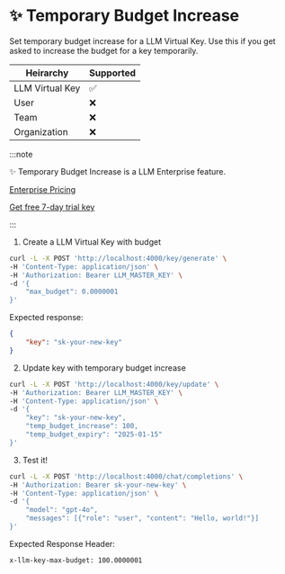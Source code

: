 # ✨ Temporary Budget Increase

Set temporary budget increase for a LLM Virtual Key. Use this if you get asked to increase the budget for a key temporarily.


| Heirarchy | Supported | 
|-----------|-----------|
| LLM Virtual Key | ✅ |
| User | ❌ |
| Team | ❌ |
| Organization | ❌ |

:::note

✨ Temporary Budget Increase is a LLM Enterprise feature.

[Enterprise Pricing](https://www.hanzo.ai/#pricing)

[Get free 7-day trial key](https://www.hanzo.ai/#trial)

:::


1. Create a LLM Virtual Key with budget

```bash
curl -L -X POST 'http://localhost:4000/key/generate' \
-H 'Content-Type: application/json' \
-H 'Authorization: Bearer LLM_MASTER_KEY' \
-d '{
    "max_budget": 0.0000001
}'
```

Expected response:

```json
{
    "key": "sk-your-new-key"
}
```

2. Update key with temporary budget increase

```bash
curl -L -X POST 'http://localhost:4000/key/update' \
-H 'Authorization: Bearer LLM_MASTER_KEY' \
-H 'Content-Type: application/json' \
-d '{
    "key": "sk-your-new-key",
    "temp_budget_increase": 100, 
    "temp_budget_expiry": "2025-01-15"
}'
```

3. Test it! 

```bash
curl -L -X POST 'http://localhost:4000/chat/completions' \
-H 'Authorization: Bearer sk-your-new-key' \
-H 'Content-Type: application/json' \
-d '{
    "model": "gpt-4o",
    "messages": [{"role": "user", "content": "Hello, world!"}]
}'
```

Expected Response Header:

```
x-llm-key-max-budget: 100.0000001
```


